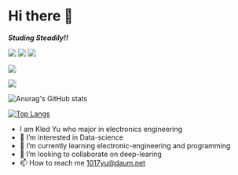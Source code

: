 # Hi there 👋

*****Studing Steadily!!*****
 
<img src="https://img.shields.io/badge/Python-3766AB?style=flat-square&logo=Python&logoColor=white"/></a>
<img src="https://img.shields.io/badge/C-3766AB?style=flat-square&logo=C&logoColor=white&color=<orange>"/></a>
<img src="https://img.shields.io/badge/C++-lightgrey?style=flat-square&logo=Cplusplus&logoColor=blue"/></a>
 
<img src="https://img.shields.io/github/followers/kled?style=social"> <a href="https://hits.seeyoufarm.com"/>

<img src="https://hits.seeyoufarm.com/api/count/incr/badge.svg?url=https%3A%2F%2Fgithub.com%2Fkled"/></a>

![Anurag's GitHub stats](https://github-readme-stats.vercel.app/api?username=kled&show_icons=true&theme=dracula)

[![Top Langs](https://github-readme-stats.vercel.app/api/top-langs/?username=kled&layout=compact)](https://github.com/anuraghazra/github-readme-stats)
 
-  I am Kled Yu who major in electronics engineering
- 👀 I’m interested in Data-science
- 🌱 I’m currently learning electronic-engineering and programming
- 💞️ I’m looking to collaborate on deep-learing
- 📫 How to reach me 1017yu@daum.net

<!---
1017yu/1017yu is a ✨ special ✨ repository because its `README.md` (this file) appears on your GitHub profile.
You can click the Preview link to take a look at your changes.
--->
